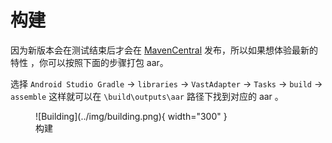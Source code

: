 # 构建

因为新版本会在测试结束后才会在 [MavenCentral](https://search.maven.org/search?q=g:io.github.sakurajimamaii) 发布，所以如果想体验最新的特性 ，你可以按照下面的步骤打包 aar。

选择 `Android Studio Gradle` -> `libraries` -> `VastAdapter` -> `Tasks` -> `build` -> `assemble` 这样就可以在 `\build\outputs\aar` 路径下找到对应的 aar 。

<figure markdown>
  ![Building](../img/building.png){ width="300" }
  <figcaption>构建</figcaption>
</figure>